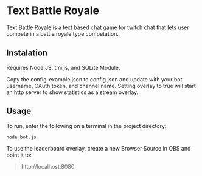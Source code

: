 # Text Battle Royale

Text Battle Royale is a text based chat game for twitch chat that lets user compete in a battle royale type competation.

## Instalation

Requires Node.JS, tmi.js, and SQLite Module.

Copy the config-example.json to config.json and update with your bot username, OAuth token, and channel name. Setting overlay to true will start an http server to show statistics as a stream overlay.

## Usage

To run, enter the following on a terminal in the project directory:

```node bot.js```

To use the leaderboard overlay, create a new Browser Source in OBS and point it to:
> http://localhost:8080